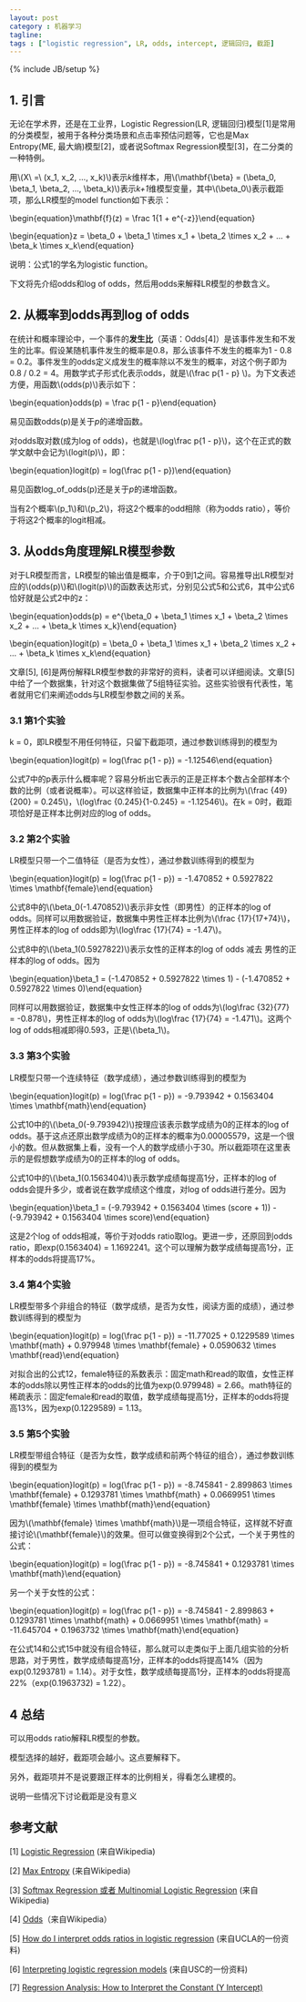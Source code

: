```yaml
---
layout: post
category : 机器学习
tagline: 
tags : ["logistic regression", LR, odds, intercept, 逻辑回归, 截距]
---
```

{% include JB/setup %}

## 1. 引言

无论在学术界，还是在工业界，Logistic Regression(LR, 逻辑回归)模型[1]是常用的分类模型，被用于各种分类场景和点击率预估问题等，它也是Max Entropy(ME, 最大熵)模型[2]，或者说Softmax Regression模型[3]，在二分类的一种特例。

用\\(X\ =\ (x_1, x_2, ..., x_k)\\)表示*k*维样本，用\\(\mathbf{\beta} = (\beta_0, \beta_1, \beta_2, ..., \beta_k)\\)表示*k+1*维模型变量，其中\\(\beta_0\\)表示截距项，那么LR模型的model function如下表示：

\begin{equation}\mathbf{f}(z) = \frac 1{1 + e^{-z}}\end{equation}

\begin{equation}z = \beta_0 + \beta_1 \times x_1 +  \beta_2 \times x_2 + ... +  \beta_k \times x_k\end{equation}

说明：公式1的学名为logistic function。

下文将先介绍odds和log of odds，然后用odds来解释LR模型的参数含义。

## 2. 从概率到odds再到log of odds

在统计和概率理论中，一个事件的**发生比**（英语：Odds[4]）是该事件发生和不发生的比率。假设某随机事件发生的概率是0.8，那么该事件不发生的概率为1 - 0.8 = 0.2。事件发生的odds定义成发生的概率除以不发生的概率，对这个例子即为 0.8 / 0.2 = 4。用数学式子形式化表示odds，就是\\(\frac p{1 - p} \\)。为下文表述方便，用函数\\(odds(p)\\)表示如下：

\begin{equation}odds(p) = \frac p{1 - p}\end{equation}

易见函数odds(p)是关于*p*的递增函数。

对odds取对数(成为log of odds)，也就是\\(log\frac p{1 - p}\\)，这个在正式的数学文献中会记为\\(logit(p)\\)，即：

\begin{equation}logit(p) = log(\frac p{1 - p})\end{equation}

易见函数log_of_odds(p)还是关于*p*的递增函数。

当有2个概率\\(p_1\\)和\\(p_2\\)，将这2个概率的odd相除（称为odds ratio），等价于将这2个概率的logit相减。

## 3. 从odds角度理解LR模型参数

对于LR模型而言，LR模型的输出值是概率，介于0到1之间。容易推导出LR模型对应的\\(odds(p)\\)和\\(logit(p)\\)的函数表达形式，分别见公式5和公式6，其中公式6恰好就是公式2中的z：

\begin{equation}odds(p) = e^{\beta_0 + \beta_1 \times x_1 +  \beta_2 \times x_2 + ... +  \beta_k \times x_k}\end{equation}

\begin{equation}logit(p) = \beta_0 + \beta_1 \times x_1 +  \beta_2 \times x_2 + ... +  \beta_k \times x_k\end{equation}

文章[5], [6]是两份解释LR模型参数的非常好的资料，读者可以详细阅读。文章[5]中给了一个数据集，针对这个数据集做了5组特征实验。这些实验很有代表性，笔者就用它们来阐述odds与LR模型参数之间的关系。

### 3.1 第1个实验

k = 0，即LR模型不用任何特征，只留下截距项，通过参数训练得到的模型为

\begin{equation}logit(p) = log(\frac p{1 - p}) = -1.12546\end{equation}

公式7中的p表示什么概率呢？容易分析出它表示的正是正样本个数占全部样本个数的比例（或者说概率）。可以这样验证，数据集中正样本的比例为\\(\frac {49}{200} = 0.245\\)，\\(log\frac {0.245}{1-0.245} = -1.12546\\)。在k = 0时，截距项恰好是正样本比例对应的log of odds。

### 3.2 第2个实验

LR模型只带一个二值特征（是否为女性），通过参数训练得到的模型为

\begin{equation}logit(p) = log(\frac p{1 - p}) = -1.470852 + 0.5927822 \times \mathbf{female}\end{equation}

公式8中的\\(\beta_0(-1.470852)\\)表示非女性（即男性）的正样本的log of odds。同样可以用数据验证，数据集中男性正样本比例为\\(\frac {17}{17+74}\\)，男性正样本的log of odds即为\\(log\frac {17}{74} = -1.47\\)。

公式8中的\\(\beta_1(0.5927822)\\)表示女性的正样本的log of odds 减去 男性的正样本的log of odds。因为

\begin{equation}\beta_1 = (-1.470852 + 0.5927822 \times 1) - (-1.470852 + 0.5927822 \times 0)\end{equation}

同样可以用数据验证，数据集中女性正样本的log of odds为\\(log\frac {32}{77} = -0.878\\)，男性正样本的log of odds为\\(log\frac {17}{74} = -1.471\\)。这两个log of odds相减即得0.593，正是\\(\beta_1\\)。

### 3.3 第3个实验

LR模型只带一个连续特征（数学成绩），通过参数训练得到的模型为

\begin{equation}logit(p) = log(\frac p{1 - p}) = -9.793942 + 0.1563404 \times \mathbf{math}\end{equation}

公式10中的\\(\beta_0(-9.793942)\\)按理应该表示数学成绩为0的正样本的log of odds。基于这点还原出数学成绩为0的正样本的概率为0.00005579，这是一个很小的数。但从数据集上看，没有一个人的数学成绩小于30。所以截距项在这里表示的是假想数学成绩为0的正样本的log of odds。

公式10中的\\(\beta_1(0.1563404)\\)表示数学成绩每提高1分，正样本的log of odds会提升多少，或者说在数学成绩这个维度，对log of odds进行差分。因为

\begin{equation}\beta_1 = (-9.793942 + 0.1563404 \times (score + 1)) - (-9.793942 + 0.1563404 \times score)\end{equation}

这是2个log of odds相减，等价于对odds ratio取log。更进一步，还原回到odds ratio，即exp(0.1563404) = 1.1692241。这个可以理解为数学成绩每提高1分，正样本的odds将提高17%。

### 3.4 第4个实验

LR模型带多个非组合的特征（数学成绩，是否为女性，阅读方面的成绩），通过参数训练得到的模型为

\begin{equation}logit(p) = log(\frac p{1 - p}) = -11.77025 + 0.1229589 \times \mathbf{math} + 0.979948 \times \mathbf{female} + 0.0590632 \times \mathbf{read}\end{equation}

对拟合出的公式12，female特征的系数表示：固定math和read的取值，女性正样本的odds除以男性正样本的odds的比值为exp(0.979948) = 2.66。math特征的稀疏表示：固定female和read的取值，数学成绩每提高1分，正样本的odds将提高13%，因为exp(0.1229589) = 1.13。

### 3.5 第5个实验

LR模型带组合特征（是否为女性，数学成绩和前两个特征的组合），通过参数训练得到的模型为

\begin{equation}logit(p) = log(\frac p{1 - p}) = -8.745841 - 2.899863 \times \mathbf{female} + 0.1293781 \times \mathbf{math} + 0.0669951 \times \mathbf{female} \times \mathbf{math}\end{equation}

因为\\(\mathbf{female} \times \mathbf{math}\\)是一项组合特征，这样就不好直接讨论\\(\mathbf{female}\\)的效果。但可以做变换得到2个公式，一个关于男性的公式：

\begin{equation}logit(p) = log(\frac p{1 - p}) = -8.745841 + 0.1293781 \times \mathbf{math}\end{equation}

另一个关于女性的公式：

\begin{equation}logit(p) = log(\frac p{1 - p}) = -8.745841 - 2.899863 + 0.1293781 \times \mathbf{math} + 0.0669951 \times \mathbf{math} = -11.645704 + 0.1963732 \times \mathbf{math}\end{equation}

在公式14和公式15中就没有组合特征，那么就可以走类似于上面几组实验的分析思路，对于男性，数学成绩每提高1分，正样本的odds将提高14%（因为exp(0.1293781) = 1.14）。对于女性，数学成绩每提高1分，正样本的odds将提高22%（exp(0.1963732) = 1.22）。

## 4 总结

可以用odds ratio解释LR模型的参数。

模型选择的越好，截距项会越小。这点要解释下。

另外，截距项并不是说要跟正样本的比例相关，得看怎么建模的。

说明一些情况下讨论截距是没有意义

## 参考文献

[1] [Logistic Regression](https://en.wikipedia.org/wiki/Logistic_regression) (来自Wikipedia)

[2] [Max Entropy](https://en.wikipedia.org/wiki/Maximum_entropy_probability_distribution) (来自Wikipedia)

[3] [Softmax Regression 或者 Multinomial Logistic Regression](https://en.wikipedia.org/wiki/Multinomial_logistic_regression) (来自Wikipedia)

[4] [Odds](https://en.wikipedia.org/wiki/Odds)（来自Wikipedia）

[5] [How do I interpret odds ratios in logistic regression](http://www.ats.ucla.edu/stat/mult_pkg/faq/general/odds_ratio.htm) (来自UCLA的一份资料)

[6] [Interpreting logistic regression models](http://www-hsc.usc.edu/~eckel/biostat2/notes/notes14.pdf) (来自USC的一份资料)

[7] [Regression Analysis: How to Interpret the Constant (Y Intercept)](http://blog.minitab.com/blog/adventures-in-statistics/regression-analysis-how-to-interpret-the-constant-y-intercept)
